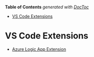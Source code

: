 <!-- START doctoc generated TOC please keep comment here to allow auto update -->
<!-- DON'T EDIT THIS SECTION, INSTEAD RE-RUN doctoc TO UPDATE -->
**Table of Contents**  *generated with [DocToc](https://github.com/thlorenz/doctoc)*

- [VS Code Extensions](#vs-code-extensions)

<!-- END doctoc generated TOC please keep comment here to allow auto update -->

# VS Code Extensions

* [Azure Logic App Extension](https://marketplace.visualstudio.com/items?itemName=ms-azuretools.vscode-logicapps)
